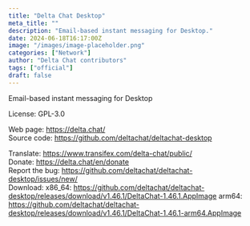 ```yaml
---
title: "Delta Chat Desktop"
meta_title: ""
description: "Email-based instant messaging for Desktop."
date: 2024-06-18T16:17:00Z
image: "/images/image-placeholder.png"
categories: ["Network"]
author: "Delta Chat contributors"
tags: ["official"]
draft: false
---
```


Email-based instant messaging for Desktop

License: GPL-3.0

Web page: https://delta.chat/  
Source code: https://github.com/deltachat/deltachat-desktop

Translate: https://www.transifex.com/delta-chat/public/  
Donate: https://delta.chat/en/donate  
Report the bug: https://github.com/deltachat/deltachat-desktop/issues/new/  
Download: x86_64: https://github.com/deltachat/deltachat-desktop/releases/download/v1.46.1/DeltaChat-1.46.1.AppImage
          arm64: https://github.com/deltachat/deltachat-desktop/releases/download/v1.46.1/DeltaChat-1.46.1-arm64.AppImage
